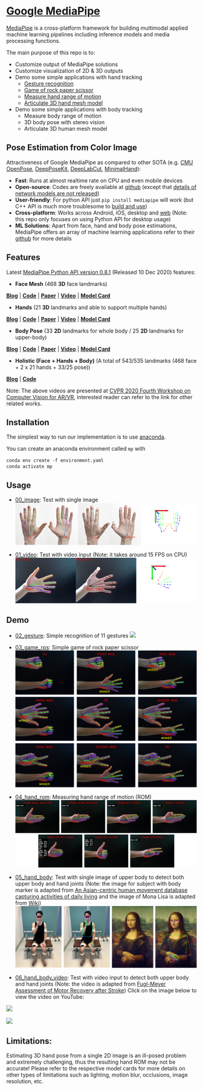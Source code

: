 # [Google MediaPipe](https://github.com/google/mediapipe)

[MediaPipe](https://opensource.google/projects/mediapipe) is a cross-platform framework for building multimodal applied machine learning pipelines including inference models and media processing functions.

The main purpose of this repo is to:
* Customize output of MediaPipe solutions
* Customize visualization of 2D & 3D outputs
* Demo some simple applications with hand tracking 
	* [Gesture recognition](code/02_gesture.py)
	* [Game of rock paper scissor ](code/03_game_rps.py)
	* [Measure hand range of motion](code/04_hand_rom.py)
	* [Articulate 3D hand mesh model]()
* Demo some simple applications with body tracking
	* Measure body range of motion
	* 3D body pose with stereo vision
	* Articulate 3D human mesh model

## Pose Estimation from Color Image
Attractiveness of Google MediaPipe as compared to other SOTA (e.g. [CMU OpenPose](https://github.com/CMU-Perceptual-Computing-Lab/openpose), [DeepPoseKit](https://github.com/jgraving/DeepPoseKit), [DeepLabCut](https://github.com/DeepLabCut/DeepLabCut), [MinimalHand](https://github.com/CalciferZh/minimal-hand)):
* **Fast**: Runs at almost realtime rate on CPU and even mobile devices
* **Open-source**: Codes are freely available at [github](https://github.com/google/mediapipe) (except that [details of network models are not released](https://github.com/google/mediapipe/issues/155))
* **User-friendly**: For python API just `pip install mediapipe` will work (but C++ API is much more troublesome to [build and use](https://google.github.io/mediapipe/getting_started/cpp))
* **Cross-platform**: Works across Android, iOS, desktop and [web](https://developers.googleblog.com/2020/01/mediapipe-on-web.html) (Note: this repo only focuses on using Python API for desktop usage)
* **ML Solutions**: Apart from face, hand and body pose estimations, MediaPipe offers an array of machine learning applications refer to their [github](https://github.com/google/mediapipe) for more details

## Features
Latest [MediaPipe Python API version 0.8.1](https://pypi.org/project/mediapipe/) (Released 10 Dec 2020) features:

* **Face Mesh** (468 **3D** face landmarks)

[**Blog**](https://ai.googleblog.com/2019/03/real-time-ar-self-expression-with.html) | [**Code**](https://google.github.io/mediapipe/solutions/face_mesh) | [**Paper**](https://arxiv.org/abs/1907.06724) |  [**Video**](https://www.youtube.com/watch?v=JNSXC3E0-s4) | [**Model Card**](https://drive.google.com/file/d/1QvwWNfFoweGVjsXF3DXzcrCnz-mx-Lha/view)

* **Hands** (21 **3D** landmarks and able to support multiple hands)

[**Blog**](https://ai.googleblog.com/2019/08/on-device-real-time-hand-tracking-with.html) | [**Code**](https://google.github.io/mediapipe/solutions/hands) | [**Paper**](https://arxiv.org/abs/2006.10214) |  [**Video**](https://www.youtube.com/watch?v=I-UOrvxxXEk) | [**Model Card**](https://drive.google.com/file/d/1yiPfkhb4hSbXJZaSq9vDmhz24XVZmxpL/view)

* **Body Pose** (33 **2D** landmarks for whole body / 25 **2D** landmarks for upper-body)

[**Blog**](https://ai.googleblog.com/2020/08/on-device-real-time-body-pose-tracking.html) | [**Code**](https://google.github.io/mediapipe/solutions/pose) | [**Paper**](https://arxiv.org/abs/2006.10204) |  [**Video**](https://www.youtube.com/watch?v=YPpUOTRn5tA&feature=emb_logo) | [**Model Card**](https://drive.google.com/file/d/1zhYyUXhQrb_Gp0lKUFv1ADT3OCxGEQHS/view)

* **Holistic (Face + Hands + Body)** (A total of 543/535 landmarks (468 face + 2 x 21 hands + 33/25 pose))

[**Blog**](https://ai.googleblog.com/2020/12/mediapipe-holistic-simultaneous-face.html) | [**Code**](https://google.github.io/mediapipe/solutions/holistic#smooth_landmarks)

Note: The above videos are presented at [CVPR 2020 Fourth Workshop on Computer Vision for AR/VR](https://xr.cornell.edu/workshop/2020/papers), interested reader can refer to the link for other related works.


## Installation
The simplest way to run our implementation is to use [anaconda](https://www.anaconda.com/).

You can create an anaconda environment called `mp` with
```
conda env create -f environment.yaml
conda activate mp
```


## Usage
* [00_image](code/00_image.py): Test with single image
![](doc/00_image.png)

* [01_video](code/01_video.py): Test with video input (Note: it takes around 15 FPS on CPU)
![](doc/01_video.png)


## Demo
* [02_gesture](code/02_gesture.py): Simple recognition of 11 gestures
![](doc/02_gesture.png)

* [03_game_rps](code/03_game_rps.py): Simple game of rock paper scissor
![](doc/03_game_rps.png)

* [04_hand_rom](code/04_hand_rom.py): Measuring hand range of motion (ROM)
![](doc/04_hand_rom.png)

* [05_hand_body](code/05_hand_body.py): Test with single image of upper body to detect both upper body and hand joints (Note: the image for subject with body marker is adapted from [An Asian-centric human movement database capturing activities of daily living](https://www.nature.com/articles/s41597-020-00627-7?sf237508323=1) and the image of Mona Lisa is adapted from [Wiki](https://upload.wikimedia.org/wikipedia/commons/e/ec/Mona_Lisa%2C_by_Leonardo_da_Vinci%2C_from_C2RMF_retouched.jpg))
![](doc/05_hand_body.png)

* [06_hand_body_video](code/06_hand_body_video.py): Test with video input to detect both upper body and hand joints (Note: the video is adapted from [Fugl-Meyer Assessment of Motor Recovery after Stroke](https://www.youtube.com/watch?v=B70qDfl3LyA&gl=SG))
Click on the image below to view the video on YouTube:

[![](https://img.youtube.com/vi/pxVj8oB-g-w/0.jpg)](https://www.youtube.com/watch?v=pxVj8oB-g-w)

![](doc/01_video.gif)


## Limitations:
Estimating 3D hand pose from a single 2D image is an ill-posed problem and extremely challenging, thus the resulting hand ROM may not be accurate!
Please refer to the respective model cards for more details on other types of limitations such as lighting, motion blur, occlusions, image resolution, etc.
